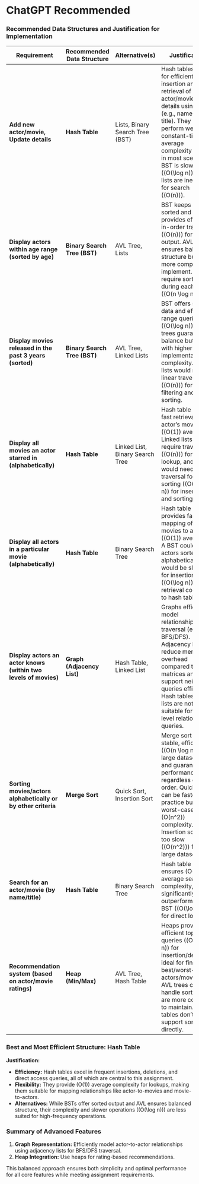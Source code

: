 # ChatGPT Recommended

### Recommended Data Structures and Justification for Implementation

| **Requirement**                                                                 | **Recommended Data Structure**                         | **Alternative(s)**                                             | **Justification**                                                                                                                                                                                                                                                                         |
|---------------------------------------------------------------------------------|-------------------------------------------------------|----------------------------------------------------------------|--------------------------------------------------------------------------------------------------------------------------------------------------------------------------------------------------------------------------------------------------------------------------------------------|
| **Add new actor/movie, Update details**                                        | **Hash Table**                                        | Lists, Binary Search Tree (BST)                               | Hash tables allow for efficient insertion and retrieval of actor/movie details using keys (e.g., name or title). They perform well for constant-time average complexity \(O(1)\) in most scenarios. BST is slower (\(O(\log n)\)) and lists are inefficient for search (\(O(n)\)).            |
| **Display actors within age range (sorted by age)**                            | **Binary Search Tree (BST)**                          | AVL Tree, Lists                                               | BST keeps data sorted and provides efficient in-order traversal (\(O(n)\)) for sorted output. AVL tree ensures balanced structure but is more complex to implement. Lists require sorting during each query (\(O(n \log n)\)).                                                                |
| **Display movies released in the past 3 years (sorted)**                       | **Binary Search Tree (BST)**                          | AVL Tree, Linked Lists                                        | BST offers sorted data and efficient range queries (\(O(\log n)\)). AVL trees guarantee balance but come with higher implementation complexity. Linked lists would require linear traversal (\(O(n)\)) for filtering and sorting.                                                             |
| **Display all movies an actor starred in (alphabetically)**                    | **Hash Table**                                        | Linked List, Binary Search Tree                               | Hash table offers fast retrieval of an actor’s movie list (\(O(1)\) average). Linked lists would require traversal (\(O(n)\)) for each lookup, and BST would need traversal for sorting (\(O(\log n)\) for insertion and sorting).                                                             |
| **Display all actors in a particular movie (alphabetically)**                  | **Hash Table**                                        | Binary Search Tree                                            | Hash table provides fast mapping of movies to actors (\(O(1)\) average). A BST could store actors sorted alphabetically but would be slower for insertion (\(O(\log n)\)) and retrieval compared to hash tables.                                                                             |
| **Display actors an actor knows (within two levels of movies)**                | **Graph (Adjacency List)**                            | Hash Table, Linked List                                       | Graphs efficiently model relationships and traversal (e.g., BFS/DFS). Adjacency lists reduce memory overhead compared to matrices and support neighbor queries efficiently. Hash tables or lists are not suitable for multi-level relational queries.                                           |
| **Sorting movies/actors alphabetically or by other criteria**                  | **Merge Sort**                                        | Quick Sort, Insertion Sort                                    | Merge sort is stable, efficient (\(O(n \log n)\)) for large datasets, and guarantees performance regardless of input order. Quick sort can be faster in practice but has worst-case \(O(n^2)\) complexity. Insertion sort is too slow (\(O(n^2)\)) for large datasets.                         |
| **Search for an actor/movie (by name/title)**                                  | **Hash Table**                                        | Binary Search Tree                                            | Hash table ensures \(O(1)\) average search complexity, significantly outperforming BST (\(O(\log n)\)) for direct lookups.                                                                                                                                                                 |
| **Recommendation system (based on actor/movie ratings)**                      | **Heap (Min/Max)**                                    | AVL Tree, Hash Table                                          | Heaps provide efficient top-k queries (\(O(\log n)\) for insertion/deletion), ideal for finding best/worst-rated actors/movies. AVL trees can also handle sorting but are more complex to maintain. Hash tables don’t support sorting directly.                                             |

### Best and Most Efficient Structure: **Hash Table**
**Justification:**
- **Efficiency:** Hash tables excel in frequent insertions, deletions, and direct access queries, all of which are central to this assignment.
- **Flexibility:** They provide \(O(1)\) average complexity for lookups, making them suitable for mapping relationships like actor-to-movies and movie-to-actors.
- **Alternatives:** While BSTs offer sorted output and AVL ensures balanced structure, their complexity and slower operations (\(O(\log n)\)) are less suited for high-frequency operations.

### Summary of Advanced Features
1. **Graph Representation:** Efficiently model actor-to-actor relationships using adjacency lists for BFS/DFS traversal.
2. **Heap Integration:** Use heaps for rating-based recommendations.

This balanced approach ensures both simplicity and optimal performance for all core features while meeting assignment requirements.
